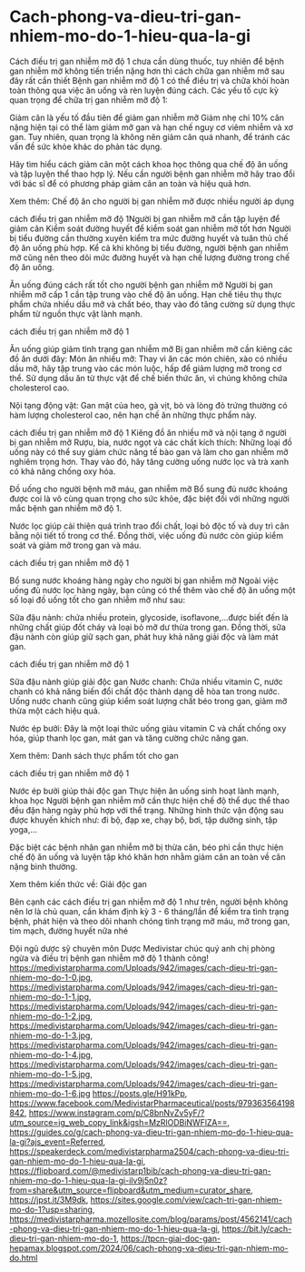 # Cach-phong-va-dieu-tri-gan-nhiem-mo-do-1-hieu-qua-la-gi
Cách điều trị gan nhiễm mỡ độ 1 chưa cần dùng thuốc, tuy nhiên để bệnh gan nhiễm mỡ không tiến triển nặng hơn thì cách chữa gan nhiễm mỡ sau đây rất cần thiết
Bệnh gan nhiễm mỡ độ 1 có thể điều trị và chữa khỏi hoàn toàn thông qua việc ăn uống và rèn luyện đúng cách. Các yếu tố cực kỳ quan trọng để chữa trị gan nhiễm mỡ độ 1:

Giảm cân là yếu tố đầu tiên để giảm gan nhiễm mỡ
Giảm nhẹ chỉ 10% cân nặng hiện tại có thể làm giảm mỡ gan và hạn chế nguy cơ viêm nhiễm và xơ gan. Tuy nhiên, quan trọng là không nên giảm cân quá nhanh, để tránh các vấn đề sức khỏe khác do phản tác dụng.

Hãy tìm hiểu cách giảm cân một cách khoa học thông qua chế độ ăn uống và tập luyện thể thao hợp lý. Nếu cần người bệnh gan nhiễm mỡ hãy trao đổi với bác sĩ để có phương pháp giảm cân an toàn và hiệu quả hơn.

Xem thêm: Chế độ ăn cho người bị gan nhiễm mỡ được nhiều người áp dụng

cách điều trị gan nhiễm mỡ độ 1Người bị gan nhiễm mỡ cần tập luyện để giảm cân
Kiểm soát đường huyết để kiểm soát gan nhiễm mỡ tốt hơn
Người bị tiểu đường cần thường xuyên kiểm tra mức đường huyết và tuân thủ chế độ ăn uống phù hợp. Kể cả khi không bị tiểu đường, người bệnh gan nhiễm mỡ cũng nên theo dõi mức đường huyết và hạn chế lượng đường trong chế độ ăn uống.

Ăn uống đúng cách rất tốt cho người bệnh gan nhiễm mỡ
Người bị gan nhiễm mỡ cấp 1 cần tập trung vào chế độ ăn uống. Hạn chế tiêu thụ thực phẩm chứa nhiều dầu mỡ và chất béo, thay vào đó tăng cường sử dụng thực phẩm từ nguồn thực vật lành mạnh.

cách điều trị gan nhiễm mỡ độ 1

Ăn uống giúp giảm tình trạng gan nhiễm mỡ
Bị gan nhiễm mỡ cần kiêng các đồ ăn dưới đây:
Món ăn nhiều mỡ: Thay vì ăn các món chiên, xào có nhiều dầu mỡ, hãy tập trung vào các món luộc, hấp để giảm lượng mỡ trong cơ thể. Sử dụng dầu ăn từ thực vật để chế biến thức ăn, vì chúng không chứa cholesterol cao.

Nội tạng động vật: Gan mật của heo, gà vịt, bò và lòng đỏ trứng thường có hàm lượng cholesterol cao, nên hạn chế ăn những thực phẩm này.

cách điều trị gan nhiễm mỡ độ 1
Kiêng đồ ăn nhiều mỡ và nội tạng ở người bị gan nhiễm mỡ
Rượu, bia, nước ngọt và các chất kích thích: Những loại đồ uống này có thể suy giảm chức năng tế bào gan và làm cho gan nhiễm mỡ nghiêm trọng hơn. Thay vào đó, hãy tăng cường uống nước lọc và trà xanh có khả năng chống oxy hóa.

Đồ uống cho người bệnh mỡ máu, gan nhiễm mỡ
Bổ sung đủ nước khoáng được coi là vô cùng quan trọng cho sức khỏe, đặc biệt đối với những người mắc bệnh gan nhiễm mỡ độ 1.

Nước lọc giúp cải thiện quá trình trao đổi chất, loại bỏ độc tố và duy trì cân bằng nội tiết tố trong cơ thể. Đồng thời, việc uống đủ nước còn giúp kiểm soát và giảm mỡ trong gan và máu.

cách điều trị gan nhiễm mỡ độ 1

Bổ sung nước khoáng hàng ngày cho người bị gan nhiễm mỡ
Ngoài việc uống đủ nước lọc hàng ngày, bạn cũng có thể thêm vào chế độ ăn uống một số loại đồ uống tốt cho gan nhiễm mỡ như sau:

Sữa đậu nành: chứa nhiều protein, glycoside, isoflavone,...được biết đến là những chất giúp đốt cháy và loại bỏ mỡ dư thừa trong gan. Đồng thời, sữa đậu nành còn giúp giữ sạch gan, phát huy khả năng giải độc và làm mát gan.

cách điều trị gan nhiễm mỡ độ 1

Sữa đậu nành giúp giải độc gan
Nước chanh: Chứa nhiều vitamin C, nước chanh có khả năng biến đổi chất độc thành dạng dễ hòa tan trong nước. Uống nước chanh cũng giúp kiểm soát lượng chất béo trong gan, giảm mỡ thừa một cách hiệu quả.

Nước ép bưởi: Đây là một loại thức uống giàu vitamin C và chất chống oxy hóa, giúp thanh lọc gan, mát gan và tăng cường chức năng gan.

Xem thêm: Danh sách thực phẩm tốt cho gan

cách điều trị gan nhiễm mỡ độ 1

Nước ép bưởi giúp thải độc gan
Thực hiện ăn uống sinh hoạt lành mạnh, khoa học
Người bệnh gan nhiễm mỡ cần thực hiện chế độ thể dục thể thao đều đặn hàng ngày phù hợp với thể trạng. Những hình thức vận động sau được khuyến khích như: đi bộ, đạp xe, chạy bộ, bơi, tập dưỡng sinh, tập yoga,…

Đặc biệt các bệnh nhân gan nhiễm mỡ bị thừa cân, béo phì cần thực hiện chế độ ăn uống và luyện tập khó khăn hơn nhằm giảm cân an toàn về cân nặng bình thường.

Xem thêm kiến thức về: Giải độc gan

Bên cạnh các cách điều trị gan nhiễm mỡ độ 1 như trên, người bệnh không nên lơ là chủ quan, cần khám định kỳ 3 - 6 tháng/lần để kiểm tra tình trạng bệnh, phát hiện và theo dõi nhanh chóng tình trạng mỡ máu, mỡ trong gan, tim mạch, đường huyết nữa nhé

Đội ngũ dược sỹ chuyên môn Dược Medivistar chúc quý anh chị phòng ngừa và điều trị bệnh gan nhiễm mỡ độ 1 thành công!
https://medivistarpharma.com/Uploads/942/images/cach-dieu-tri-gan-nhiem-mo-do-1-0.jpg, https://medivistarpharma.com/Uploads/942/images/cach-dieu-tri-gan-nhiem-mo-do-1-1.jpg, https://medivistarpharma.com/Uploads/942/images/cach-dieu-tri-gan-nhiem-mo-do-1-2.jpg, https://medivistarpharma.com/Uploads/942/images/cach-dieu-tri-gan-nhiem-mo-do-1-3.jpg, https://medivistarpharma.com/Uploads/942/images/cach-dieu-tri-gan-nhiem-mo-do-1-4.jpg, https://medivistarpharma.com/Uploads/942/images/cach-dieu-tri-gan-nhiem-mo-do-1-5.jpg, https://medivistarpharma.com/Uploads/942/images/cach-dieu-tri-gan-nhiem-mo-do-1-6.jpg 
https://posts.gle/H91kPp, https://www.facebook.com/MedivistarPharmaceutical/posts/979363564198842, https://www.instagram.com/p/C8bnNvZv5yF/?utm_source=ig_web_copy_link&igsh=MzRlODBiNWFlZA==, https://guides.co/g/cach-phong-va-dieu-tri-gan-nhiem-mo-do-1-hieu-qua-la-gi?ajs_event=Referred, https://speakerdeck.com/medivistarpharma2504/cach-phong-va-dieu-tri-gan-nhiem-mo-do-1-hieu-qua-la-gi, https://flipboard.com/@medivistarp1bib/cach-phong-va-dieu-tri-gan-nhiem-mo-do-1-hieu-qua-la-gi-ilv9j5n0z?from=share&utm_source=flipboard&utm_medium=curator_share, https://jpst.it/3M9dk, https://sites.google.com/view/cach-tri-gan-nhiem-mo-do-1?usp=sharing, https://medivistarpharma.mozellosite.com/blog/params/post/4562141/cach-phong-va-dieu-tri-gan-nhiem-mo-do-1-hieu-qua-la-gi, https://bit.ly/cach-dieu-tri-gan-nhiem-mo-do-1, https://tpcn-giai-doc-gan-hepamax.blogspot.com/2024/06/cach-phong-va-dieu-tri-gan-nhiem-mo-do.html 
